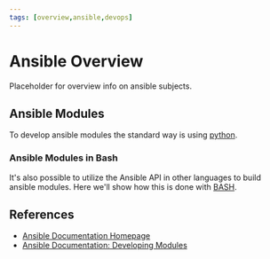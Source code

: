 ```yaml
---
tags: [overview,ansible,devops]
---
```

# Ansible Overview

Placeholder for overview info on ansible subjects.

## Ansible Modules

To develop ansible modules the standard way is using [python](ansible-module-python.md).

### Ansible Modules in Bash

It's also possible to utilize the Ansible API in other languages to build ansible modules.
Here we'll show how this is done with [BASH](ansible-module-bash.md).


## References

* [Ansible Documentation Homepage][ansible-docs-home]
* [Ansible Documentation: Developing Modules][ansible-docs-modules-dev]

<!-- Hidden Reference Links Below Here -->
[ansible-docs-home]: https://docs.ansible.com "Ansible Documentation Homepage"
[ansible-docs-modules-dev]: https://docs.ansible.com/ansible/latest/dev_guide/developing_modules_general.html "Ansible Documentation: Developing Modules"
